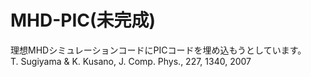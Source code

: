 # MHD-PIC(未完成)

理想MHDシミュレーションコードにPICコードを埋め込もうとしています。\
T. Sugiyama & K. Kusano, J. Comp. Phys., 227, 1340, 2007

